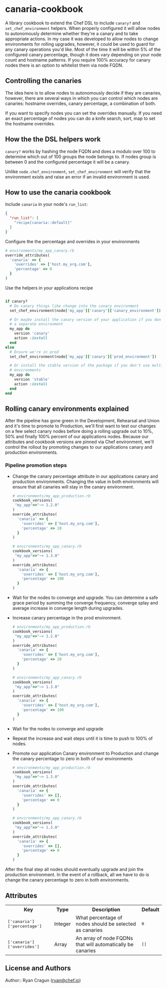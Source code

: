 # canaria-cookbook

A library cookbook to extend the Chef DSL to include `canary?` and
`set_chef_environment` helpers. When properly configured it will allow nodes to
autonomously determine whether they're a canary and to take appropriate actions.
In my case it was developed to allow nodes to change environments for rolling
upgrades, however, it could be used to guard for any canary operations you'd like.
Most of the time it will be within 5% of the configured canary percentage, though
it does vary depending on your node count and hostname patterns.  If you
require 100% accuracy for canary nodes there is an option to whitelist them via
node FQDN.

## Controlling the canaries

The idea here is to allow nodes to autonomously decide if they are canaries,
however, there are several ways in which you can control which nodes
are canaries: hostname overrides, canary percentage, a combination of both.

If you want to specify nodes you can set the overrides manually.  If you need an
exact percentage of nodes you can do a knife search, sort, map to set the hostname
overrides.

## How the the DSL helpers work
`canary?` works by hashing the node FQDN and does a modulo over 100 to determine
which out of 100 groups the node belongs to. If nodes group is between
0 and the configured percentage it will be a canary.

Unlike `node.chef_environment`, `set_chef_environment` will verify that the
environment exists and raise an error if an invalid environment is used.

## How to use the canaria cookbook
Include `canaria` in your node's `run_list`:

```json
{
  "run_list": [
    "recipe[canaria::default]"
  ]
}
```

Configure the the percentage and overrides in your environments

```ruby
# environments/my_app_canary.rb
override_attributes(
  'canaria' => {
    'overrides' => ['host.my_org.com'],
    'percentage' => 0
  }
)
```

Use the helpers in your applications recipe

```ruby

if canary?
  # Do canary things like change into the canary environment
  set_chef_environment(node['my_app']['canary']['canary_environment'])

  # Or maybe install the canary version of your application if you don't have
  # a separate environment
  my_app do
    version 'canary'
    action :install
  end
else
  # Ensure we're in prod
  set_chef_environment(node['my_app']['canary']['prod_environment'])

  # Or install the stable version of the package if you don't use multiple
  # environments
  my_app do
    version 'stable'
    action :install
  end
end
```

## Rolling canary environments explained
After the pipeline has gone green in the Development, Rehearsal and Union
and it's time to promote to Production, we'll first want to test our changes on
a few select canary nodes before doing a rolling upgrade out to 10%, 50% and
finally 100% percent of our applications nodes.  Because our attributes
and cookbook versions are pinned via Chef environment, we'll control the rollout
by promoting changes to our applications canary and production environments.

### Pipeline promotion steps
* Change the canary percentage attribute in our applications canary
and production environments.  Changing the value in both environments will ensure
that all canaries will stay in the canary environment.

  ```ruby
  # environments/my_app_production.rb
  cookbook_versions(
   "my_app"=>"~> 1.2.0"
  )
  override_attributes(
    'canaria' => {
      'overrides' => ['host.my_org.com'],
      'percentage' => 10
    }
  )
  ```
  ```ruby
  # environments/my_app_canary.rb
  cookbook_versions(
   "my_app"=>"~> 1.3.0"
  )
  override_attributes(
    'canaria' => {
      'overrides' => ['host.my_org.com'],
      'percentage' => 100
    }
  )
  ```

* Wait for the nodes to converge and upgrade.  You can determine a safe grace
period by summing the converge frequency, converge splay and average increase in converge length during upgrades.

* Increase canary percentage in the prod environment.
  ```ruby
  # environments/my_app_production.rb
  cookbook_versions(
   "my_app"=>"~> 1.2.0"
  )
  override_attributes(
    'canaria' => {
      'overrides' => ['host.my_org.com'],
      'percentage' => 20
    }
  )
  ```
  ```ruby
  # environments/my_app_canary.rb
  cookbook_versions(
   "my_app"=>"~> 1.3.0"
  )
  override_attributes(
    'canaria' => {
      'overrides' => ['host.my_org.com'],
      'percentage' => 100
    }
  )
  ```

* Wait for the nodes to converge and upgrade

* Repeat the increase and wait steps until it is time to push to 100% of nodes.

* Promote our application Canary environment to Production and change the canary percentage to zero in both of our environments

  ```ruby
  # environments/my_app_production.rb
  cookbook_versions(
   "my_app"=>"~> 1.3.0"
  )
  override_attributes(
    'canaria' => {
      'overrides' => [],
      'percentage' => 0
    }
  )
  ```
  ```ruby
  # environments/my_app_canary.rb
  cookbook_versions(
   "my_app"=>"~> 1.3.0"
  )
  override_attributes(
    'canaria' => {
      'overrides' => [],
      'percentage' => 0
    }
  )
  ```

After the final step all nodes should eventually upgrade and join the production
environment.  In the event of a rollback, all we have to do is change the canary percentage to zero in both environments.

## Attributes

<table>
  <tr>
    <th>Key</th>
    <th>Type</th>
    <th>Description</th>
    <th>Default</th>
  </tr>
  <tr>
    <td><tt>['canaria']['percentage']</tt></td>
    <td>Integer</td>
    <td>What percentage of nodes should be selected as canaries</td>
    <td><tt>0</tt></td>
  </tr>
  <tr>
    <td><tt>['canaria']['overrides']</tt></td>
    <td>Array</td>
    <td>An array of node FQDNs that will automatically be canaries</td>
    <td><tt>[]</tt></td>
  </tr>
</table>

## License and Authors

Author:: Ryan Cragun (<ryan@chef.io>)
